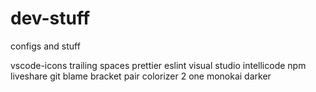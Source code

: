 # dev-stuff
configs and stuff


vscode-icons
trailing spaces
prettier
eslint
visual studio intellicode
npm
liveshare
git blame
bracket pair colorizer 2
one monokai darker

